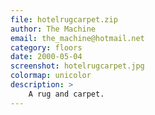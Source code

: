```yaml
---
file: hotelrugcarpet.zip
author: The Machine
email: the_machine@hotmail.net
category: floors
date: 2000-05-04
screenshot: hotelrugcarpet.jpg
colormap: unicolor
description: >
    A rug and carpet.
---
```


